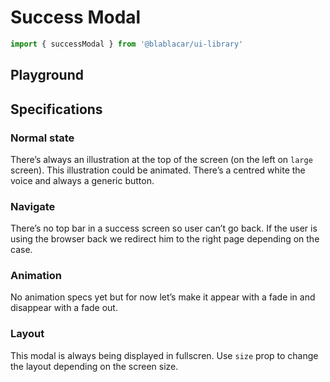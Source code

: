 # Success Modal

```js
import { successModal } from '@blablacar/ui-library'
```

## Playground

<!-- STORY -->

## Specifications

### Normal state

There’s always an illustration at the top of the screen (on the left on `large` screen).
This illustration could be animated.
There’s a centred white the voice and always a generic button.

### Navigate

There’s no top bar in a success screen so user can’t go back. If the user is using the browser back we redirect him to the right page depending on the case.

### Animation

No animation specs yet but for now let’s make it appear with a fade in and disappear with a fade out.

### Layout

This modal is always being displayed in fullscren. Use `size` prop to change the layout depending on the screen size.
